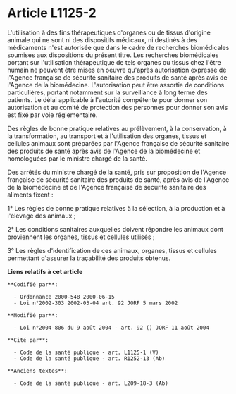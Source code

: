 # Article L1125-2

L'utilisation à des fins thérapeutiques d'organes ou de tissus d'origine animale qui ne sont ni des dispositifs médicaux, ni
destinés à des médicaments n'est autorisée que dans le cadre de recherches biomédicales soumises aux dispositions du présent
titre. Les recherches biomédicales portant sur l'utilisation thérapeutique de tels organes ou tissus chez l'être humain ne
peuvent être mises en oeuvre qu'après autorisation expresse de l'Agence française de sécurité sanitaire des produits de santé
après avis de l'Agence de la biomédecine. L'autorisation peut être assortie de conditions particulières, portant notamment
sur la surveillance à long terme des patients. Le délai applicable à l'autorité compétente pour donner son autorisation et au
comité de protection des personnes pour donner son avis est fixé par voie réglementaire.

Des règles de bonne pratique relatives au prélèvement, à la conservation, à la transformation, au transport et à
l'utilisation des organes, tissus et cellules animaux sont préparées par l'Agence française de sécurité sanitaire des
produits de santé après avis de l'Agence de la biomédecine et homologuées par le ministre chargé de la santé.

Des arrêtés du ministre chargé de la santé, pris sur proposition de l'Agence française de sécurité sanitaire des produits de
santé, après avis de l'Agence de la biomédecine et de l'Agence française de sécurité sanitaire des aliments fixent :

1° Les règles de bonne pratique relatives à la sélection, à la production et à l'élevage des animaux ;

2° Les conditions sanitaires auxquelles doivent répondre les animaux dont proviennent les organes, tissus et cellules
utilisés ;

3° Les règles d'identification de ces animaux, organes, tissus et cellules permettant d'assurer la traçabilité des produits
obtenus.

**Liens relatifs à cet article**

	**Codifié par**:

	  - Ordonnance 2000-548 2000-06-15
	  - Loi n°2002-303 2002-03-04 art. 92 JORF 5 mars 2002

	**Modifié par**:

	  - Loi n°2004-806 du 9 août 2004 - art. 92 () JORF 11 août 2004

	**Cité par**:

	  - Code de la santé publique - art. L1125-1 (V)
	  - Code de la santé publique - art. R1252-13 (Ab)

	**Anciens textes**:

	  - Code de la santé publique - art. L209-18-3 (Ab)
